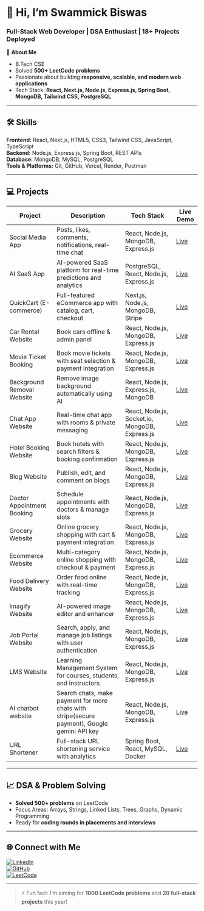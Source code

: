 # 👋 Hi, I’m Swammick Biswas
### Full-Stack Web Developer | DSA Enthusiast | 18+ Projects Deployed  

🚀 **About Me**
- B.Tech CSE
- Solved **500+ LeetCode problems**
- Passionate about building **responsive, scalable, and modern web applications**
- Tech Stack: **React, Next.js, Node.js, Express.js, Spring Boot, MongoDB, Tailwind CSS, PostgreSQL**

---

## 🛠️ Skills

**Frontend:** React, Next.js, HTML5, CSS3, Tailwind CSS, JavaScript, TypeScript  
**Backend:** Node.js, Express.js, Spring Boot, REST APIs  
**Database:** MongoDB, MySQL, PostgreSQL  
**Tools & Platforms:** Git, GitHub, Vercel, Render, Postman  

---

## 💻 Projects

| Project | Description | Tech Stack | Live Demo |
|--------|-------------|------------|-----------|
| Social Media App | Posts, likes, comments, notifications, real-time chat | React, Node.js, MongoDB, Express.js | [Live](https://pingup-frontend-navy.vercel.app/) |
| AI SaaS App | AI-powered SaaS platform for real-time predictions and analytics | PostgreSQL, React, Node.js, Express.js| [Live](https://quick-ai-tau.vercel.app/) |
| QuickCart (E-commerce) | Full-featured eCommerce app with catalog, cart, checkout | Next.js, Node.js, MongoDB, Stripe | [Live](https://quick-cart-neon-two.vercel.app/) |
| Car Rental Website | Book cars offline  & admin panel | React, Node.js, MongoDB, Express.js | [Live](https://car-rental-swammick.vercel.app/) |
| Movie Ticket Booking | Book movie tickets with seat selection & payment integration | React, Node.js, MongoDB, Express.js | [Live](https://quickshow-lake.vercel.app/) |
| Background Removal Website | Remove image background automatically using AI | React, Node.js, Express.js, MongoDB | [Live](https://bg-removal-frontend-pearl.vercel.app/) |
| Chat App Website | Real-time chat app with rooms & private messaging | React, Node.js, Socket.io, MongoDB, Express.js | [Live](https://chat-app-frontend-weld-seven.vercel.app/) |
| Hotel Booking Website | Book hotels with search filters & booking confirmation | React, Node.js, MongoDB, Express.js | [Live](https://quickstay-two.vercel.app/) |
| Blog Website | Publish, edit, and comment on blogs | React, Node.js, MongoDB, Express.js | [Live](https://quick-blog-frontend.vercel.app/) |
| Doctor Appointment Booking | Schedule appointments with doctors & manage slots | React, Node.js, MongoDB, Express.js | [Live](https://prescripto-frontend-rose.vercel.app/) |
| Grocery Website | Online grocery shopping with cart & payment integration | React, Node.js, MongoDB, Express.js | [Live](https://greencart-five.vercel.app/) |
| Ecommerce Website | Multi-category online shopping with checkout & payment | React, Node.js, MongoDB, Express.js | [Live](https://ecommerce-frontend-nine-flax.vercel.app/) |
| Food Delivery Website | Order food online with real-time tracking | React, Node.js, MongoDB, Express.js | [Live](https://food-del-client-c5s9.onrender.com/) |
| Imagify Website | AI-powered image editor and enhancer | React, Node.js, MongoDB, Express.js | [Live](https://imagify-frontend-swart.vercel.app/) |
| Job Portal Website | Search, apply, and manage job listings with user authentication | React, Node.js, MongoDB, Express.js | [Live](https://job-portal-frontend-jet.vercel.app/) |
| LMS Website | Learning Management System for courses, students, and instructors | React, Node.js, MongoDB, Express.js | [Live](https://lms-client-chi-ten.vercel.app/) |
| AI chatbot website | Search chats, make payment for more chats with stripe(secure payment), Google gemini API key | React, Node.js, MongoDB, Express.js | [Live](https://quickgpt-five.vercel.app/) |
| URL Shortener	 | Full-stack URL shortening service with analytics | Spring Boot, React, MySQL, Docker | [Live](https://url-shortener-react-psi.vercel.app/) |

---

## 📈 DSA & Problem Solving
- **Solved 500+ problems** on LeetCode  
- Focus Areas: Arrays, Strings, Linked Lists, Trees, Graphs, Dynamic Programming  
- Ready for **coding rounds in placements and interviews**

---

## 🌐 Connect with Me
[![LinkedIn](https://img.shields.io/badge/LinkedIn-blue?logo=linkedin)](https://www.linkedin.com/in/swammick-biswas-05ab59308/)  
[![GitHub](https://img.shields.io/badge/GitHub-black?logo=github)](https://github.com/SwammickBiswas)  
[![LeetCode](https://img.shields.io/badge/LeetCode-orange?logo=leetcode)](https://leetcode.com/u/Swammick/)
 

---

> ⚡ Fun fact: I’m aiming for **1000 LeetCode problems** and **20 full-stack projects** this year!
